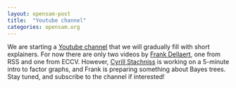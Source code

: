 ```yaml
---
layout: opensam-post
title:  "Youtube channel"
categories: opensam.org
---
```


We are starting a [Youtube channel](https://www.youtube.com/channel/UCurpOOuU0bbSEug90Y1AruQ) that we will gradually fill with short explainers. For now there are only two videos by [Frank Dellaert](https://dellaert.github.io/), one from RSS and one from ECCV. However, [Cyrill Stachniss](https://www.ipb.uni-bonn.de/people/cyrill-stachniss/) is working on a 5-minute intro to factor graphs, and Frank is preparing something about Bayes trees. Stay tuned, and subscribe to the channel if interested!
